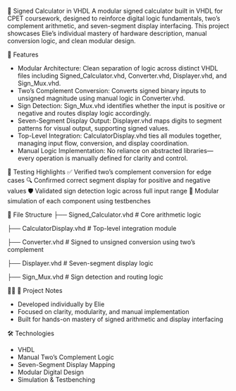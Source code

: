 🧮 Signed Calculator in VHDL
A modular signed calculator built in VHDL for CPET coursework, designed to reinforce digital logic fundamentals, two’s complement arithmetic, and seven-segment display interfacing. This project showcases Elie’s individual mastery of hardware description, manual conversion logic, and clean modular design.

🧩 Features
- Modular Architecture:
Clean separation of logic across distinct VHDL files including Signed_Calculator.vhd, Converter.vhd, Displayer.vhd, and Sign_Mux.vhd.
- Two’s Complement Conversion:
Converts signed binary inputs to unsigned magnitude using manual logic in Converter.vhd.
- Sign Detection:
Sign_Mux.vhd identifies whether the input is positive or negative and routes display logic accordingly.
- Seven-Segment Display Output:
Displayer.vhd maps digits to segment patterns for visual output, supporting signed values.
- Top-Level Integration:
CalculatorDisplay.vhd ties all modules together, managing input flow, conversion, and display coordination.
- Manual Logic Implementation:
No reliance on abstracted libraries—every operation is manually defined for clarity and control.

🧪 Testing Highlights
✅ Verified two’s complement conversion for edge cases
🔍 Confirmed correct segment display for positive and negative values
🛡️ Validated sign detection logic across full input range
🧵 Modular simulation of each component using testbenches

📁 File Structure
├── Signed_Calculator.vhd       # Core arithmetic logic

├── CalculatorDisplay.vhd       # Top-level integration module

├── Converter.vhd               # Signed to unsigned conversion using two’s complement

├── Displayer.vhd               # Seven-segment display logic

├── Sign_Mux.vhd                # Sign detection and routing logic



👤 Project Notes
- Developed individually by Elie
- Focused on clarity, modularity, and manual implementation
- Built for hands-on mastery of signed arithmetic and display interfacing
  
🛠️ Technologies
- VHDL
- Manual Two’s Complement Logic
- Seven-Segment Display Mapping
- Modular Digital Design
- Simulation & Testbenching


